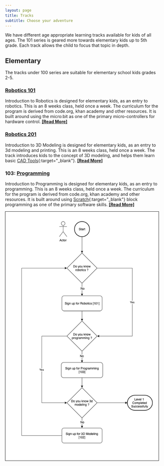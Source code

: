 ```yaml
---
layout: page
title: Tracks
subtitle: Choose your adventure
---
```


<!--
We have different tracks of learning available.

| Track | Sessions |
| --- | ------- |
| Elementary | 101: Introduction to Robotics |
| Elementary | 102: Introduction to 3D Modeling |
| Intermediate | 201: Introduction to Robotics |
| Intermediate | 202: Introduction to 3D Modeling |
| Advanced | 301: Introduction to Robotics |
| Advanced | 302: Introduction to 3D Modeling |
-->

We have different age appropriate learning tracks available for kids of all ages. The 101 series is geared more towards elementary kids up to 5th grade. Each track allows the child to focus that topic in depth.

## Elementary

The tracks under 100 series are suitable for elementary school kids grades 2-5.

### [Robotics 101](101-robotics)

Introduction to Robotics is designed for elementary kids, as an entry to robotics. This is an 8 weeks class, held once a week. The curriculum for the program is derived from code.org, khan academy and other resources. It is built around using the micro:bit as one of the primary micro-controllers for hardware control. [**[Read More]**](101-robotics)

### [Robotics 201](201-robotics)

Introduction to 3D Modeling is designed for elementary kids, as an entry to 3d modeling and printing. This is an 8 weeks class, held once a week. The track introduces kids to the concept of 3D modeling, and helps them learn basic [CAD Tools](https://en.wikipedia.org/wiki/Computer-aided_design){:target="_blank"}. [**[Read More]**](102-3dmodeling)

### 103: [Programming](103-programming)

Introduction to Programming is designed for elementary kids, as an entry to programming. This is an 8 weeks class, held once a week. The curriculum for the program is derived from code.org, khan academy and other resources. It is built around using [Scratch](https://en.wikipedia.org/wiki/Scratch_(programming_language)){:target="_blank"} block programming as one of the primary software skills. [**[Read More]**](103-programming)

![Flowchart](/img/flowchart.png)

<!-- Uncomment when you have more info

## Intermediate

The tracks under 200 series are suitable for middle school kids grades 6-8.

## Advanced

The tracks under 300 series are suitable for high school kids grades 9-12.
-->
